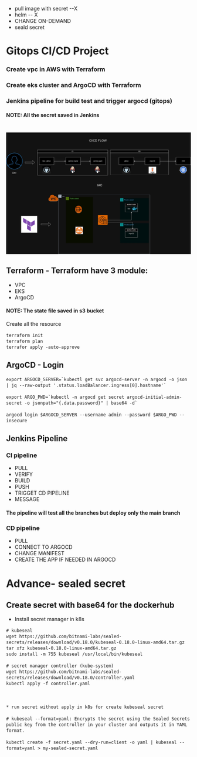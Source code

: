 
* pull image with secret --X
* helm                   -- X
* CHANGE ON-DEMAND 
* seald secret


# Gitops CI/CD Project
### Create vpc in AWS with Terraform
### Create eks cluster and ArgoCD with Terraform
### Jenkins pipeline for build test and trigger argocd (gitops)
#### NOTE: All the secret saved in Jenkins
#
<img src="migdal.jpg">

## Terraform - Terraform have 3 module:
* VPC
* EKS
* ArgoCD
#### NOTE: The state file saved in s3 bucket
Create all the resource
```
terraform init
terraform plan
terrafor apply -auto-approve
```

## ArgoCD - Login
```
export ARGOCD_SERVER=`kubectl get svc argocd-server -n argocd -o json | jq --raw-output '.status.loadBalancer.ingress[0].hostname'`

export ARGO_PWD=`kubectl -n argocd get secret argocd-initial-admin-secret -o jsonpath="{.data.password}" | base64 -d`

argocd login $ARGOCD_SERVER --username admin --password $ARGO_PWD --insecure

```

## Jenkins Pipeline
### CI pipeline
* PULL
* VERIFY
* BUILD
* PUSH
* TRIGGET CD PIPELINE
* MESSAGE
#### The pipeline will test all the branches but deploy only the main branch

### CD pipeline
* PULL
* CONNECT TO ARGOCD
* CHANGE MANIFEST
* CREATE THE APP IF NEEDED IN ARGOCD


# Advance- sealed secret

## Create secret with base64 for the dockerhub

* Install secret manager in k8s
```
# kubeseal
wget https://github.com/bitnami-labs/sealed-secrets/releases/download/v0.18.0/kubeseal-0.18.0-linux-amd64.tar.gz
tar xfz kubeseal-0.18.0-linux-amd64.tar.gz
sudo install -m 755 kubeseal /usr/local/bin/kubeseal

# secret manager controller (kube-system)
wget https://github.com/bitnami-labs/sealed-secrets/releases/download/v0.18.0/controller.yaml
kubectl apply -f controller.yaml



* run secret without apply in k8s for create kubeseal secret

# kubeseal --format=yaml: Encrypts the secret using the Sealed Secrets public key from the controller in your cluster and outputs it in YAML format.

kubectl create -f secret.yaml --dry-run=client -o yaml | kubeseal --format=yaml > my-sealed-secret.yaml
```


